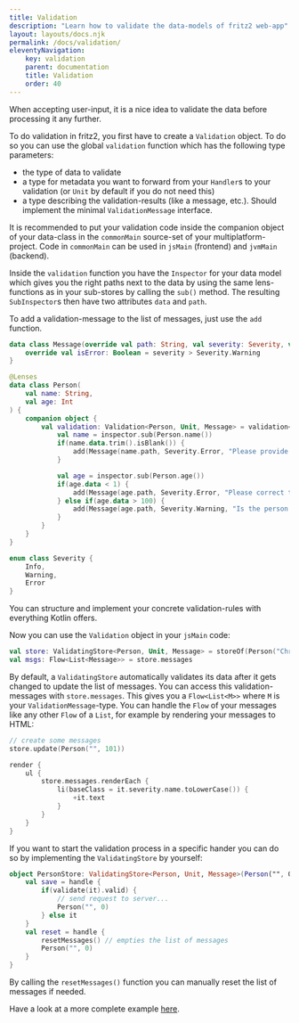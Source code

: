 ```yaml
---
title: Validation
description: "Learn how to validate the data-models of fritz2 web-app"
layout: layouts/docs.njk
permalink: /docs/validation/
eleventyNavigation:
    key: validation
    parent: documentation
    title: Validation
    order: 40
---
```


When accepting user-input, it is a nice idea to validate the data before processing it any further.

To do validation in fritz2, you first have to create a `Validation` object. 
To do so you can use the global `validation` function which has the following type parameters:
* the type of data to validate
* a type for metadata you want to forward from your `Handler`s to your validation (or `Unit` by default if you do not need this)
* a type describing the validation-results (like a message, etc.). Should implement the minimal `ValidationMessage` interface.

It is recommended to put your validation code inside the companion object of your data-class in the `commonMain` source-set 
of your multiplatform-project. Code in `commonMain` can be used in `jsMain` (frontend) and `jvmMain` (backend). 

Inside the `validation` function you have the `Inspector` for your data model which gives you the right paths next to the data 
by using the same lens-functions as in your sub-stores by calling the `sub()` method. The resulting `SubInspector`s then 
have two attributes `data` and `path`.

To add a validation-message to the list of messages, just use the `add` function.

```kotlin
data class Message(override val path: String, val severity: Severity, val text: String): ValidationMessage {
    override val isError: Boolean = severity > Severity.Warning
}

@Lenses
data class Person(
    val name: String,
    val age: Int
) {
    companion object {
        val validation: Validation<Person, Unit, Message> = validation<Person, Message> { inspector ->
            val name = inspector.sub(Person.name())
            if(name.data.trim().isBlank()) {
                add(Message(name.path, Severity.Error, "Please provide a name"))
            }

            val age = inspector.sub(Person.age())
            if(age.data < 1) {
                add(Message(age.path, Severity.Error, "Please correct the age"))
            } else if(age.data > 100) {
                add(Message(age.path, Severity.Warning, "Is the person really older then 100 years‽"))
            }
        }
    }
}

enum class Severity {
    Info,
    Warning,
    Error
}
```
You can structure and implement your concrete validation-rules with everything Kotlin offers. 

Now you can use the `Validation` object in your `jsMain` code:

```kotlin
val store: ValidatingStore<Person, Unit, Message> = storeOf(Person("Chris", 42), Person.validation)
val msgs: Flow<List<Message>> = store.messages
```
By default, a `ValidatingStore` automatically validates its data after it gets changed to update the list of messages.
You can access this validation-messages with `store.messages`. 
This gives you a `Flow<List<M>>` where `M` is your `ValidationMessage`-type.
You can handle the `Flow` of your messages like any other `Flow` of a `List`, 
for example by rendering your messages to HTML:

```kotlin
// create some messages
store.update(Person("", 101))

render {
    ul {
        store.messages.renderEach {
            li(baseClass = it.severity.name.toLowerCase()) {
                +it.text
            }
        }
    }
}
```

If you want to start the validation process in a specific hander you can do so by implementing the `ValidatingStore` 
by yourself:

```kotlin
object PersonStore: ValidatingStore<Person, Unit, Message>(Person("", 0), Person.validation) {
    val save = handle {
        if(validate(it).valid) {
            // send request to server...
            Person("", 0)
        } else it
    }
    val reset = handle {
        resetMessages() // empties the list of messages
        Person("", 0)
    }
}
```
By calling the `resetMessages()` function you can manually reset the list of messages if needed.

Have a look at a more complete example [here](/examples/validation).
